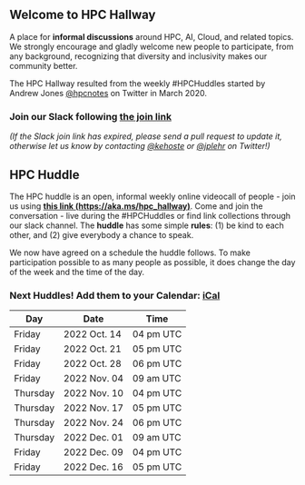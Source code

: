 ## Welcome to HPC Hallway

A place for **informal discussions** around HPC, AI, Cloud, and related topics.
We strongly encourage and gladly welcome new people to participate, from any background, recognizing that diversity and inclusivity makes our community better.

The HPC Hallway resulted from the weekly #HPCHuddles started by Andrew Jones [@hpcnotes](https://twitter.com/hpcnotes) on Twitter in March 2020.

### Join our Slack following [the join link](https://join.slack.com/t/hpc-huddle/shared_invite/zt-1hvehn5c4-y3sOawfjbjhWwFy_o~zl0A)

*(If the Slack join link has expired, please send a pull request to update it, otherwise let us know by contacting [@kehoste](https://twitter.com/kehoste) or
[@jplehr](https://twitter.com/jplehr) on Twitter!)*

## HPC Huddle

The HPC huddle is an open, informal weekly online videocall of people - join us using [**this link (https://aka.ms/hpc_hallway)**](https://aka.ms/hpc_hallway).
Come and join the conversation - live during the #HPCHuddles or find link collections through our slack channel.
The **huddle** has some simple **rules**: (1) be kind to each other, and (2) give everybody a chance to speak.

We now have agreed on a schedule the huddle follows.
To make participation possible to as many people as possible, it does change the day of the week and the time of the day.

### Next Huddles! Add them to your Calendar: [iCal](hpc-hallway.ics)

| Day | Date  | Time |
|-----|------|----------|
| Friday | 2022 Oct. 14 | 04 pm UTC |
| Friday | 2022 Oct. 21 | 05 pm UTC |
| Friday | 2022 Oct. 28 | 06 pm UTC |
| Friday | 2022 Nov. 04 | 09 am UTC |
| Thursday | 2022 Nov. 10 | 04 pm UTC |
| Thursday | 2022 Nov. 17 | 05 pm UTC |
| Thursday | 2022 Nov. 24 | 06 pm UTC |
| Thursday | 2022 Dec. 01 | 09 am UTC |
| Friday | 2022 Dec. 09 | 04 pm UTC |
| Friday | 2022 Dec. 16 | 05 pm UTC |
